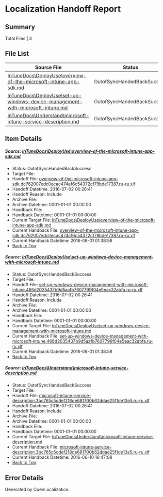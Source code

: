 # <a name='report-top'></a> Localization Handoff Report

## Summary
 Total Files | 3

## File List
 Source File | Status | Details 
 ----------- | ------ | ------- 
 [InTuneDocs\DeployUse\overview-of-the-microsoft-intune-app-sdk.md](https://github.com/Microsoft/IntuneDocs-pr/blob/206f7c927cce0b66cf554f60342f3f0b1ca43105/InTuneDocs/DeployUse/overview-of-the-microsoft-intune-app-sdk.md) | OutofSyncHandedBackSuccess | [Details](#d40687127841754f3994b8ad55e839e08bb8dd33208)
 [InTuneDocs\DeployUse\set-up-windows-device-management-with-microsoft-intune.md](https://github.com/Microsoft/IntuneDocs-pr/blob/206f7c927cce0b66cf554f60342f3f0b1ca43105/InTuneDocs/DeployUse/set-up-windows-device-management-with-microsoft-intune.md) | OutofSyncHandedBackSuccess | [Details](#a1fca14c1638524585401e77cfbb306381b6dda3240)
 [InTuneDocs\Understand\microsoft-intune-service-description.md](https://github.com/Microsoft/IntuneDocs-pr/blob/206f7c927cce0b66cf554f60342f3f0b1ca43105/InTuneDocs/Understand/microsoft-intune-service-description.md) | OutofSyncHandedBackSuccess | [Details](#1171ec6d7984d8a9649fbcd5533211bab5d567ee1251)

## Item Details
##### <a name='d40687127841754f3994b8ad55e839e08bb8dd33208'></a> Source: [InTuneDocs\DeployUse\overview-of-the-microsoft-intune-app-sdk.md](https://github.com/Microsoft/IntuneDocs-pr/blob/206f7c927cce0b66cf554f60342f3f0b1ca43105/InTuneDocs/DeployUse/overview-of-the-microsoft-intune-app-sdk.md)
* Status: OutofSyncHandedBackSuccess
* Target File: 
* Handoff File: [overview-of-the-microsoft-intune-app-sdk.dc762007edc0ecac474af6c54372cf79bde17387.ru-ru.xlf](https://github.com/Microsoft/EM.handoff/blob/04d0e93b392824060da8072097ed889ef1483691/ol-handoff/Microsoft/IntuneDocs-pr.ru-ru/master/overview-of-the-microsoft-intune-app-sdk.dc762007edc0ecac474af6c54372cf79bde17387.ru-ru.xlf)
* Handoff Datetime: 2016-07-02 00:26:41
* Handoff Reason: Include
* Archive File: 
* Archive Datetime: 0001-01-01 00:00:00
* Handback File: 
* Handback Datetime: 0001-01-01 00:00:00
* Current Target File: [InTuneDocs\DeployUse\overview-of-the-microsoft-intune-app-sdk.md](https://github.com/Microsoft/IntuneDocs-pr.ru-ru/blob/9ead3d0b9e70bd1346a7120b49ef87f195062c61/InTuneDocs/DeployUse/overview-of-the-microsoft-intune-app-sdk.md)
* Current Handback File: [overview-of-the-microsoft-intune-app-sdk.dc762007edc0ecac474af6c54372cf79bde17387.ru-ru.xlf](https://github.com/Microsoft/EM.handback/blob/f4c32fc150209d21ec07cf93cfcc58796d1dd904/ol-handback/Microsoft/IntuneDocs-pr.ru-ru/master/overview-of-the-microsoft-intune-app-sdk.dc762007edc0ecac474af6c54372cf79bde17387.ru-ru.xlf)
* Current Handback Datetime: 2016-06-01 01:38:58
* [Back to Top](#report-top)

##### <a name='a1fca14c1638524585401e77cfbb306381b6dda3240'></a> Source: [InTuneDocs\DeployUse\set-up-windows-device-management-with-microsoft-intune.md](https://github.com/Microsoft/IntuneDocs-pr/blob/206f7c927cce0b66cf554f60342f3f0b1ca43105/InTuneDocs/DeployUse/set-up-windows-device-management-with-microsoft-intune.md)
* Status: OutofSyncHandedBackSuccess
* Target File: 
* Handoff File: [set-up-windows-device-management-with-microsoft-intune.466d2035437b9d5aafb7607799f04e5eac32abfa.ru-ru.xlf](https://github.com/Microsoft/EM.handoff/blob/04d0e93b392824060da8072097ed889ef1483691/ol-handoff/Microsoft/IntuneDocs-pr.ru-ru/master/set-up-windows-device-management-with-microsoft-intune.466d2035437b9d5aafb7607799f04e5eac32abfa.ru-ru.xlf)
* Handoff Datetime: 2016-07-02 00:26:41
* Handoff Reason: Include
* Archive File: 
* Archive Datetime: 0001-01-01 00:00:00
* Handback File: 
* Handback Datetime: 0001-01-01 00:00:00
* Current Target File: [InTuneDocs\DeployUse\set-up-windows-device-management-with-microsoft-intune.md](https://github.com/Microsoft/IntuneDocs-pr.ru-ru/blob/9ead3d0b9e70bd1346a7120b49ef87f195062c61/InTuneDocs/DeployUse/set-up-windows-device-management-with-microsoft-intune.md)
* Current Handback File: [set-up-windows-device-management-with-microsoft-intune.466d2035437b9d5aafb7607799f04e5eac32abfa.ru-ru.xlf](https://github.com/Microsoft/EM.handback/blob/f4c32fc150209d21ec07cf93cfcc58796d1dd904/ol-handback/Microsoft/IntuneDocs-pr.ru-ru/master/set-up-windows-device-management-with-microsoft-intune.466d2035437b9d5aafb7607799f04e5eac32abfa.ru-ru.xlf)
* Current Handback Datetime: 2016-06-01 01:38:58
* [Back to Top](#report-top)

##### <a name='1171ec6d7984d8a9649fbcd5533211bab5d567ee1251'></a> Source: [InTuneDocs\Understand\microsoft-intune-service-description.md](https://github.com/Microsoft/IntuneDocs-pr/blob/206f7c927cce0b66cf554f60342f3f0b1ca43105/InTuneDocs/Understand/microsoft-intune-service-description.md)
* Status: OutofSyncHandedBackSuccess
* Target File: 
* Handoff File: [microsoft-intune-service-description.3bc765c5cdef218de681700b62ddae25f1de13e5.ru-ru.xlf](https://github.com/Microsoft/EM.handoff/blob/04d0e93b392824060da8072097ed889ef1483691/ol-handoff/Microsoft/IntuneDocs-pr.ru-ru/master/microsoft-intune-service-description.3bc765c5cdef218de681700b62ddae25f1de13e5.ru-ru.xlf)
* Handoff Datetime: 2016-07-02 00:26:41
* Handoff Reason: Include
* Archive File: 
* Archive Datetime: 0001-01-01 00:00:00
* Handback File: 
* Handback Datetime: 0001-01-01 00:00:00
* Current Target File: [InTuneDocs\Understand\microsoft-intune-service-description.md](https://github.com/Microsoft/IntuneDocs-pr.ru-ru/blob/397390e20e13434aa93491a89b7720d64c19a1ca/InTuneDocs/Understand/microsoft-intune-service-description.md)
* Current Handback File: [microsoft-intune-service-description.3bc765c5cdef218de681700b62ddae25f1de13e5.ru-ru.xlf](https://github.com/Microsoft/EM.handback/blob/bbaedac9075cd0b6e53619667765067cad0a5eb4/ol-handback/Microsoft/IntuneDocs-pr.ru-ru/master/microsoft-intune-service-description.3bc765c5cdef218de681700b62ddae25f1de13e5.ru-ru.xlf)
* Current Handback Datetime: 2016-06-10 16:47:08
* [Back to Top](#report-top)


## Error Details

Generated by OpenLocalization.
